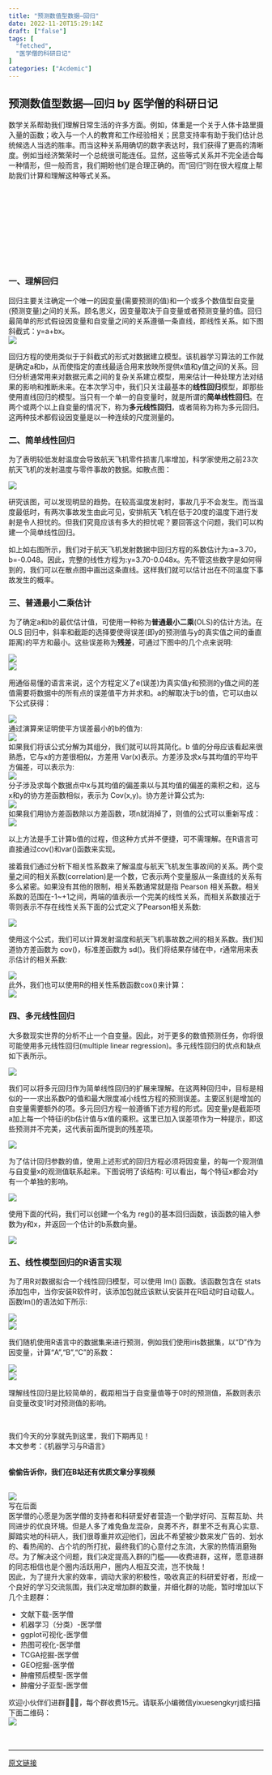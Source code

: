 ```yaml
---
title: "预测数值型数据—回归"
date: 2022-11-20T15:29:14Z
draft: ["false"]
tags: [
  "fetched",
  "医学僧的科研日记"
]
categories: ["Acdemic"]
---
```

预测数值型数据—回归 by 医学僧的科研日记
------
<div><p data-mpa-powered-by="yiban.io">数学关系帮助我们理解日常生活的许多方面。例如，体重是一个关于人体卡路里摄入量的函数；收入与一个人的教育和工作经验相关；民意支持率有助于我们估计总统候选人当选的胜率。而当这种关系用确切的数字表达时，我们获得了更高的清晰度。例如当经济繁荣时一个总统很可能连任。显然，这些等式关系并不完全适合每一种情形，但一般而言，我们期盼他们是合理正确的。而“回归”则在很大程度上帮助我们计算和理解这种等<span>式</span>关系。</p><section><iframe data-vidtype="2" data-mpvid="wxv_2673196171565252609" data-cover="http%3A%2F%2Fmmbiz.qpic.cn%2Fmmbiz_jpg%2FeBfvI7Ryx8cPxGRufctcobha9GiaOtdWVoFM6ESR1zEUJjjLyFIAhNhTpt1ml38FcPpIWdfe5mYVoBynNia0AZZA%2F0%3Fwx_fmt%3Djpeg" allowfullscreen="" frameborder="0" data-ratio="1.7777777777777777" data-w="1920" data-src="https://mp.weixin.qq.com/mp/readtemplate?t=pages/video_player_tmpl&amp;action=mpvideo&amp;auto=0&amp;vid=wxv_2673196171565252609"></iframe></section><h3><span>一、理解回归</span></h3><section>回归主要关注确定一个唯一的因变量(需要预测的值)和一个或多个数值型自变量(预测变量)之间的关系。顾名思义，因变量取决于自变量或者预测变量的值。回归最简单的形式假设因变量和自变量之间的关系遵循一条直线，即线性关系。如下图斜截式：y=a+bx。</section><section><img data-backh="176" data-backw="578" data-ratio="0.3041825095057034" data-src="https://mmbiz.qpic.cn/mmbiz_png/eBfvI7Ryx8cPxGRufctcobha9GiaOtdWVotrwLaBlxGyY64NM44pt3lavovHcuaTktF64W0U27mpiavHX9kjOBgw/640?wx_fmt=png" data-type="png" data-w="1315" src="https://mmbiz.qpic.cn/mmbiz_png/eBfvI7Ryx8cPxGRufctcobha9GiaOtdWVotrwLaBlxGyY64NM44pt3lavovHcuaTktF64W0U27mpiavHX9kjOBgw/640?wx_fmt=png"></section><p>回归方程的使用类似于于斜截式的形式对数据建立模型。该机器学习算法的工作就是确定a和b，从而使指定的直线最适合用来放映所提供x值和y值之间的关系。回归分析通常用来对数据元素之间的复杂关系建立模型，用来估计一种处理方法对结果的影响和推断未来。在本次学习中，我们只关注最基本的<strong>线性回归</strong>模型，即那些使用直线回归的模型。当只有一个单一的自变量时，就是所谓的<strong>简单线性回归</strong>。在两个或两个以上自变量的情况下，称为<strong>多元线性回归</strong>，或者简称为称为多元回归。这两种技术都假设因变量是以一种连续的尺度测量的。<br></p><h3><span>二、简单线性回归</span></h3><p>为了表明较低发射温度会导致航天飞机零件损害几率增加，科学家使用之前23次航天飞机的发射温度与零件事故的数据。如散点图：<br></p><section><img data-galleryid="" data-ratio="0.26970560303893637" data-s="300,640" data-src="https://mmbiz.qpic.cn/mmbiz_png/eBfvI7Ryx8cPxGRufctcobha9GiaOtdWVt5RjVehRMOzl1Biauicibposjx0yjI4icm6GhQu0yFxB0J1UpOWSW8m7Pw/640?wx_fmt=png" data-type="png" data-w="1053" src="https://mmbiz.qpic.cn/mmbiz_png/eBfvI7Ryx8cPxGRufctcobha9GiaOtdWVt5RjVehRMOzl1Biauicibposjx0yjI4icm6GhQu0yFxB0J1UpOWSW8m7Pw/640?wx_fmt=png"></section><p>研究该图，可以发现明显的趋势。在较高温度发射时，事故几乎不会发生。而当温度最低时，有两次事故发生由此可见，安排航天飞机在低于20度的温度下进行发射是令人担忧的。但我们究竟应该有多大的担忧呢？要回答这个问题，我们可以构建一个简单线性回归。<br></p><p>如上如右图所示，我们对于航天飞机发射数据中回归方程的系数估计为:a=3.70，b=-0.048。因此，完整的线性方程为:y=3.70-0.048x。先不管这些数字是如何得到的，我们可以在散点图中画出这条直线。这样我们就可以估计出在不同温度下事故发生的概率。</p><h3><span>三、普通最小二乘估计</span></h3><p>为了确定a和b的最优估计值，可使用一种称为<strong>普通最小二乘</strong>(OLS)的估计方法。在OLS 回归中，斜率和截距的选择要使得误差(即y的预测值与y的真实值之间的垂直距离)的平方和最小。这些误差称为<strong>残差</strong>，可通过下图中的几个点来说明:</p><section><img data-galleryid="" data-ratio="0.41509433962264153" data-s="300,640" data-src="https://mmbiz.qpic.cn/mmbiz_png/eBfvI7Ryx8cPxGRufctcobha9GiaOtdWVtr0FRaenzfSO3HDfcY9licDYIzyU1bKjwUbk0ThgOw8JtC9PHvc9Ydg/640?wx_fmt=png" data-type="png" data-w="689" src="https://mmbiz.qpic.cn/mmbiz_png/eBfvI7Ryx8cPxGRufctcobha9GiaOtdWVtr0FRaenzfSO3HDfcY9licDYIzyU1bKjwUbk0ThgOw8JtC9PHvc9Ydg/640?wx_fmt=png"></section><section><img data-galleryid="" data-ratio="0.11330698287220026" data-s="300,640" data-src="https://mmbiz.qpic.cn/mmbiz_png/eBfvI7Ryx8cPxGRufctcobha9GiaOtdWVBzVYWLkRib8KXw0z3dYR5BAHKPggr1PutcRI3yvx8o9sic8MJQaDFgvg/640?wx_fmt=png" data-type="png" data-w="759" src="https://mmbiz.qpic.cn/mmbiz_png/eBfvI7Ryx8cPxGRufctcobha9GiaOtdWVBzVYWLkRib8KXw0z3dYR5BAHKPggr1PutcRI3yvx8o9sic8MJQaDFgvg/640?wx_fmt=png"></section><p>用通俗易懂的语言来说，这个方程定义了e(误差)为真实值y和预测的y值之间的差值需要将数据中的所有点的误差值平方并求和。a的解取决于b的值，它可以由以下公式获得：</p><section><img data-galleryid="" data-ratio="0.1875" data-s="300,640" data-src="https://mmbiz.qpic.cn/mmbiz_png/eBfvI7Ryx8cPxGRufctcobha9GiaOtdWVxTVa5eGHUNaQMLiasgjEUjrk6BAZibJpPIbBu6vwo7xDsM10tohvJjlw/640?wx_fmt=png" data-type="png" data-w="272" src="https://mmbiz.qpic.cn/mmbiz_png/eBfvI7Ryx8cPxGRufctcobha9GiaOtdWVxTVa5eGHUNaQMLiasgjEUjrk6BAZibJpPIbBu6vwo7xDsM10tohvJjlw/640?wx_fmt=png"></section><section>通过演算来证明使平方误差最小的b的值为:</section><section><img data-galleryid="" data-ratio="0.17763157894736842" data-s="300,640" data-src="https://mmbiz.qpic.cn/mmbiz_png/eBfvI7Ryx8cPxGRufctcobha9GiaOtdWVVR1gX5RgtVBhwUoy2RicSC57rZZhpzApKiajkWue8nEO4Brk3pL3eo5w/640?wx_fmt=png" data-type="png" data-w="456" src="https://mmbiz.qpic.cn/mmbiz_png/eBfvI7Ryx8cPxGRufctcobha9GiaOtdWVVR1gX5RgtVBhwUoy2RicSC57rZZhpzApKiajkWue8nEO4Brk3pL3eo5w/640?wx_fmt=png"></section><section>如果我们将该公式分解为其组分，我们就可以将其简化。b 值的分母应该看起来很熟悉，它与x的方差很相似，方差用 Var(x)表示。方差涉及求x与其均值的平均平方偏差，可以表示为:</section><section><img data-galleryid="" data-ratio="0.1425531914893617" data-s="300,640" data-src="https://mmbiz.qpic.cn/mmbiz_png/eBfvI7Ryx8cPxGRufctcobha9GiaOtdWVrgQ8LdrczFzGRh3DkneHCc2FOgJwasYNsxTSY9UWRSFEc5icDUfs5xA/640?wx_fmt=png" data-type="png" data-w="470" src="https://mmbiz.qpic.cn/mmbiz_png/eBfvI7Ryx8cPxGRufctcobha9GiaOtdWVrgQ8LdrczFzGRh3DkneHCc2FOgJwasYNsxTSY9UWRSFEc5icDUfs5xA/640?wx_fmt=png"></section><section>分子涉及求每个数据点中x与其均值的偏差乘以与其均值的偏差的乘积之和，这与x和y的协方差函数相似，表示为 Cov(x,y)。协方差计算公式为:</section><section><img data-galleryid="" data-ratio="0.1673728813559322" data-s="300,640" data-src="https://mmbiz.qpic.cn/mmbiz_png/eBfvI7Ryx8cPxGRufctcobha9GiaOtdWVgMviaPzHqQic6VEKK2WyvnZBUlNVUvkPUg5ZA6Vfjred0uSOcrTcw0Pw/640?wx_fmt=png" data-type="png" data-w="472" src="https://mmbiz.qpic.cn/mmbiz_png/eBfvI7Ryx8cPxGRufctcobha9GiaOtdWVgMviaPzHqQic6VEKK2WyvnZBUlNVUvkPUg5ZA6Vfjred0uSOcrTcw0Pw/640?wx_fmt=png"></section><section>如果我们用协方差函数除以方差函数，项n就消掉了，则值的公式可以重新写成：</section><section><img data-galleryid="" data-ratio="0.29310344827586204" data-s="300,640" data-src="https://mmbiz.qpic.cn/mmbiz_png/eBfvI7Ryx8cPxGRufctcobha9GiaOtdWVjMxicib4PC6icluN9fZ9rql7OXFDp0pibiaYMOx4pkCwOTGLxKX3KqAs35w/640?wx_fmt=png" data-type="png" data-w="290" src="https://mmbiz.qpic.cn/mmbiz_png/eBfvI7Ryx8cPxGRufctcobha9GiaOtdWVjMxicib4PC6icluN9fZ9rql7OXFDp0pibiaYMOx4pkCwOTGLxKX3KqAs35w/640?wx_fmt=png"></section><p>以上方法是手工计算b值的过程，但这种方式并不便捷，可不需理解。在R语言可直接通过cov()和var()函数来实现。<br></p><p>接着我们通过分析下相关性系数来了解温度与航天飞机发生事故间的关系。两个变量之间的相关系数(correlation)是一个数，它表示两个变量服从一条直线的关系有多么紧密。如果没有其他的限制，相关系数通常就是指 Pearson 相关系数。相关系数的范围在-1~+1之间，两端的值表示一个完美的线性关系，而相关系数接近于零则表示不存在线性关系下面的公式定义了Pearson相关系数:</p><section><img data-galleryid="" data-ratio="0.18313953488372092" data-s="300,640" data-src="https://mmbiz.qpic.cn/mmbiz_png/eBfvI7Ryx8cPxGRufctcobha9GiaOtdWVdpmppPJxMhhO6WK64fGr0XtjqklGyracqqoQA5L52Iz7kVfDsNyf5w/640?wx_fmt=png" data-type="png" data-w="344" src="https://mmbiz.qpic.cn/mmbiz_png/eBfvI7Ryx8cPxGRufctcobha9GiaOtdWVdpmppPJxMhhO6WK64fGr0XtjqklGyracqqoQA5L52Iz7kVfDsNyf5w/640?wx_fmt=png"></section><p>使用这个公式，我们可以计算发射温度和航天飞机事故数之间的相关系数。我们知道协方差函数为 cov()，标准差函数为 sd()。我们将结果存储在中，r通常用来表示估计的相关系数:</p><section><img data-ratio="0.2001763668430335" data-src="https://mmbiz.qpic.cn/mmbiz_png/eBfvI7Ryx8cPxGRufctcobha9GiaOtdWVYolpuYDh8tnuoI5ZrOSK4IXTkUrnoDJ8cTaBPyaYJm19dBXVYfOEJQ/640?wx_fmt=png" data-type="png" data-w="1134" src="https://mmbiz.qpic.cn/mmbiz_png/eBfvI7Ryx8cPxGRufctcobha9GiaOtdWVYolpuYDh8tnuoI5ZrOSK4IXTkUrnoDJ8cTaBPyaYJm19dBXVYfOEJQ/640?wx_fmt=png"></section><section>此外，我们也可以使用R的相关性系数函数cox()来计算：<br><img data-ratio="0.14735658042744657" data-src="https://mmbiz.qpic.cn/mmbiz_png/eBfvI7Ryx8cPxGRufctcobha9GiaOtdWVm2L6jQCaEic8emibw2E0Swan4aSeiaInOTIWxaN11Jiay2wmibhsTgLJMSA/640?wx_fmt=png" data-type="png" data-w="889" src="https://mmbiz.qpic.cn/mmbiz_png/eBfvI7Ryx8cPxGRufctcobha9GiaOtdWVm2L6jQCaEic8emibw2E0Swan4aSeiaInOTIWxaN11Jiay2wmibhsTgLJMSA/640?wx_fmt=png"></section><h3><span>四、多元线性回归</span></h3><p>大多数现实世界的分析不止一个自变量。因此，对于更多的数值预测任务，你将很可能使用多元线性回归(multiple linear regression)。多元线性回归的优点和缺点如下表所示。</p><section><img data-galleryid="" data-ratio="0.21768202080237742" data-s="300,640" data-src="https://mmbiz.qpic.cn/mmbiz_png/eBfvI7Ryx8cPxGRufctcobha9GiaOtdWVia3bOVialPkibMOMXjIWTicv15dibiay6wibgybokf7AEynS5rRBuicbWKGryQ/640?wx_fmt=png" data-type="png" data-w="1346" src="https://mmbiz.qpic.cn/mmbiz_png/eBfvI7Ryx8cPxGRufctcobha9GiaOtdWVia3bOVialPkibMOMXjIWTicv15dibiay6wibgybokf7AEynS5rRBuicbWKGryQ/640?wx_fmt=png"></section><p>我们可以将多元回归作为简单线性回归的扩展来理解。在这两种回归中，目标是相似的一一求出系数P的值和最大限度减小线性方程的预测误差。主要区别是增加的自变量需要额外的项。多元回归方程一般遵循下述方程的形式。因变量y是截距项a加上每一个特征i的b估计值与x值的乘积。这里已加入误差项作为一种提示，即这些预测并不完美，这代表前面所提到的残差项。</p><section><img data-galleryid="" data-ratio="0.109375" data-s="300,640" data-src="https://mmbiz.qpic.cn/mmbiz_png/eBfvI7Ryx8cPxGRufctcobha9GiaOtdWVT5qzR61qPTMmmR0hNlwpS5btSRB848ibKB49suhraRCGnibHPK3MlfdA/640?wx_fmt=png" data-type="png" data-w="512" src="https://mmbiz.qpic.cn/mmbiz_png/eBfvI7Ryx8cPxGRufctcobha9GiaOtdWVT5qzR61qPTMmmR0hNlwpS5btSRB848ibKB49suhraRCGnibHPK3MlfdA/640?wx_fmt=png"></section><p>为了估计回归参数的值，使用上述形式的回归方程必须将因变量，的每一个观测值与自变量x的观测值联系起来。下图说明了该结构: 可以看出，每个特征x都会对y有一个单独的影响。</p><section><img data-galleryid="" data-ratio="0.7112375533428165" data-s="300,640" data-src="https://mmbiz.qpic.cn/mmbiz_png/eBfvI7Ryx8cPxGRufctcobha9GiaOtdWVegXL0h8PXlL2RbQTntaH36FNru9VibWyf3a6MIwUTYHFOmdOficSPbSQ/640?wx_fmt=png" data-type="png" data-w="703" src="https://mmbiz.qpic.cn/mmbiz_png/eBfvI7Ryx8cPxGRufctcobha9GiaOtdWVegXL0h8PXlL2RbQTntaH36FNru9VibWyf3a6MIwUTYHFOmdOficSPbSQ/640?wx_fmt=png"></section><p>使用下面的代码，我们可以创建一个名为 reg()的基本回归函数，该函数的输入参数为y和x，并返回一个估计的b系数向量。</p><section><img data-galleryid="" data-ratio="0.4206896551724138" data-s="300,640" data-src="https://mmbiz.qpic.cn/mmbiz_png/eBfvI7Ryx8cPxGRufctcobha9GiaOtdWVfA8Xs6YoDATibsZyaq3tOm8V2mrmPvCu0GL8VfowFSlY1EonhztjicXA/640?wx_fmt=png" data-type="png" data-w="580" src="https://mmbiz.qpic.cn/mmbiz_png/eBfvI7Ryx8cPxGRufctcobha9GiaOtdWVfA8Xs6YoDATibsZyaq3tOm8V2mrmPvCu0GL8VfowFSlY1EonhztjicXA/640?wx_fmt=png"></section><h3><span>五、线性模型回归的R语言实现</span></h3><p>为了用R对数据拟合一个线性回归模型，可以使用 lm() 函数。该函数包含在 stats添加包中，当你安装R软件时，该添加包就应该默认安装并在R启动时自动载人。函数lm()的语法如下所示:</p><section><img data-ratio="0.5038684719535783" data-src="https://mmbiz.qpic.cn/mmbiz_png/eBfvI7Ryx8cPxGRufctcobha9GiaOtdWVHe4MbCCtzeibAQ1U3LYXoy5tMqfl0oPMzOhibibw5cbVw2m3N33yv5mOQ/640?wx_fmt=png" data-type="png" data-w="1034" src="https://mmbiz.qpic.cn/mmbiz_png/eBfvI7Ryx8cPxGRufctcobha9GiaOtdWVHe4MbCCtzeibAQ1U3LYXoy5tMqfl0oPMzOhibibw5cbVw2m3N33yv5mOQ/640?wx_fmt=png"></section><section><img data-ratio="0.3533533533533533" data-src="https://mmbiz.qpic.cn/mmbiz_png/eBfvI7Ryx8cPxGRufctcobha9GiaOtdWVbGNrIoyHicplYVnnGjdppXnhIUzFObGp6pcxicV9YA6ibibOtP0KWyfV0w/640?wx_fmt=png" data-type="png" data-w="999" src="https://mmbiz.qpic.cn/mmbiz_png/eBfvI7Ryx8cPxGRufctcobha9GiaOtdWVbGNrIoyHicplYVnnGjdppXnhIUzFObGp6pcxicV9YA6ibibOtP0KWyfV0w/640?wx_fmt=png"></section><p>我们随机使用R语言中的数据集来进行预测，例如我们使用iris数据集，以“D”作为因变量，计算“A”,“B”,“C”的系数：<br></p><section><img data-ratio="0.3592814371257485" data-src="https://mmbiz.qpic.cn/mmbiz_png/eBfvI7Ryx8cPxGRufctcobha9GiaOtdWVd5Qo9REGm2KGYaKJRM35ZQgXL0JmPicGWlGDsYI98KKmNx6wp5o3ufQ/640?wx_fmt=png" data-type="png" data-w="835" src="https://mmbiz.qpic.cn/mmbiz_png/eBfvI7Ryx8cPxGRufctcobha9GiaOtdWVd5Qo9REGm2KGYaKJRM35ZQgXL0JmPicGWlGDsYI98KKmNx6wp5o3ufQ/640?wx_fmt=png"></section><section><img data-ratio="0.49058823529411766" data-src="https://mmbiz.qpic.cn/mmbiz_png/eBfvI7Ryx8cPxGRufctcobha9GiaOtdWVQMaLlLnUc189DXpAqF2a1x2D3FyiaQWfaM9X5xzuNaHSMlwkOicxhYEw/640?wx_fmt=png" data-type="png" data-w="850" src="https://mmbiz.qpic.cn/mmbiz_png/eBfvI7Ryx8cPxGRufctcobha9GiaOtdWVQMaLlLnUc189DXpAqF2a1x2D3FyiaQWfaM9X5xzuNaHSMlwkOicxhYEw/640?wx_fmt=png"></section><p>理解线性回归是比较简单的，截距相当于自变量值等于0时的预测值，系数则表示自变量改变1时对预测值的影响。</p><p><br></p><section>我们今天的分享就先到这里，我们下期再见！</section><section>本文参考：《机器学习与R语言》</section><section><br></section><section><section><section powered-by="xiumi.us"><p><strong>偷偷告诉你，我们在B站还有优质文章分享视频</strong><span></span></p></section></section></section><section><br></section><section><img data-galleryid="" data-ratio="1" data-s="300,640" data-src="https://mmbiz.qpic.cn/mmbiz_jpg/eBfvI7Ryx8cPxGRufctcobha9GiaOtdWVpqE6kp6WF8DpKfHN06IGavqia6jexv5tgRibXicsGI2HapwHETBqJQx9w/640?wx_fmt=jpeg" data-type="jpeg" data-w="960" src="https://mmbiz.qpic.cn/mmbiz_jpg/eBfvI7Ryx8cPxGRufctcobha9GiaOtdWVpqE6kp6WF8DpKfHN06IGavqia6jexv5tgRibXicsGI2HapwHETBqJQx9w/640?wx_fmt=jpeg"></section><section>写在后面<br></section><section>医学僧的心愿是为医学僧的支持者和科研爱好者营造一个勤学好问、互帮互助、共同进步的优良环境。但是人多了难免鱼龙混杂，良莠不齐，群里不乏有真心实意、脚踏实地的科研人，我们很尊重并欢迎他们，因此不希望被少数来发广告的、划水的、看热闹的、占个坑的所打扰，最终我们的心意付之东流，大家的热情消磨殆尽。为了解决这个问题，我们决定提高入群的门槛——收费进群，这样，愿意进群的同志相信也是个圈内活跃用户，圈内人相互交流，岂不快哉！</section><section>因此，为了提升大家的效率，调动大家的积极性，吸收真正的科研爱好者，形成一个良好的学习交流氛围，我们决定增加群的数量，并细化群的功能，暂时增加以下几个主题群：</section><ul><li><section>文献下载-医学僧</section></li><li><section>机器学习（分类）-医学僧</section></li><li><section>ggplot可视化-医学僧</section></li><li><section>热图可视化-医学僧</section></li><li><section>TCGA挖掘-医学僧</section></li><li><section>GEO挖掘-医学僧</section></li><li><section>肿瘤预后模型-医学僧</section></li><li><section>肿瘤分子亚型-医学僧</section></li></ul><section><span>欢</span><span>迎小伙伴们进群👏👏👏，每个群收费15元。</span><span>请联系小编微信yixuesengkyrj或扫描下面二维码：</span><br></section><section><span></span></section><section><img data-galleryid="" data-ratio="0.8407407407407408" data-s="300,640" data-src="https://mmbiz.qpic.cn/mmbiz_jpg/eBfvI7Ryx8enibib3UJd6iaLibROb1ibWJtZn0fyA9Bu9szdIkibpzWVzjw0LIVrQKeHfPS7h1gI8bicaaYlcOnMIyQAQ/640?wx_fmt=jpeg&amp;wxfrom=5&amp;wx_lazy=1&amp;wx_co=1" data-type="jpeg" data-w="1080" src="https://mmbiz.qpic.cn/mmbiz_jpg/eBfvI7Ryx8enibib3UJd6iaLibROb1ibWJtZn0fyA9Bu9szdIkibpzWVzjw0LIVrQKeHfPS7h1gI8bicaaYlcOnMIyQAQ/640?wx_fmt=jpeg&amp;wxfrom=5&amp;wx_lazy=1&amp;wx_co=1"><span></span></section><section><section><br></section></section><section><br></section><p><mp-style-type data-value="3"></mp-style-type></p></div>  
<hr>
<a href="https://mp.weixin.qq.com/s/FbtHqGRXds4gf1fUV7bCEA",target="_blank" rel="noopener noreferrer">原文链接</a>
